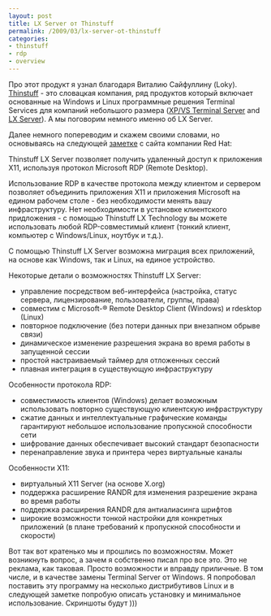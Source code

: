 ```yaml
---
layout: post
title: LX Server от Thinstuff
permalink: /2009/03/lx-server-ot-thinstuff
categories:
- thinstuff
- rdp
- overview
---
```


Про этот продукт я узнал благодаря Виталию Сайфуллину (Loky).
[Thinstuff](http://www.thinstuff.com/) - это словацкая компания, ряд продуктов
который включает основанные на Windows и Linux программные решения Terminal
Services для компаний небольшого размера ([XP/VS Terminal Server](http://www.thinstuff.com/products/xpvs-server/) and [LX Server](http://www.thinstuff.com/products/lx-server/)). А мы поговорим немного
именно об LX Server.

<!--more-->

Далее немного попереводим и скажем своими словами, но основываясь на следующей
[заметке](https://www.redhat.com/apps/isv_catalog/AppProfile.html?application_id=4984) с сайта компании Red Hat:

Thinstuff LX Server позволяет получить удаленный доступ к приложения X11,
используя протокол Microsoft RDP (Remote Desktop).

Использование RDP в качестве протокола между клиентом и сервером позволяет
объединить приложения X11 и приложения Microsoft на едином рабочем столе - без
необходимости менять вашу инфраструктуру. Нет необходимости в установке
клиентского придложения - с помощью Thinstuff LX Technology вы можете
использовать любой RDP-совместимый клиент (тонкий клиент, компьютер с
Windows/Linux, ноутбук и т.д.).

С помощью Thinstuff LX Server возможна миграция всех приложений, на основе как
Windows, так и Linux, на единое устройство.

Некоторые детали о возможностях Thinstuff LX Server:

  * управление посредством веб-интерфейса (настройка, статус сервера, лицензирование, пользователи, группы, права)
  * совместим с Microsoft-® Remote Desktop Client (Windows) и rdesktop (Linux)
  * повторное подключение (без потери данных при внезапном обрыве связи)
  * динамическое изменение разрешения экрана во время работы в запущенной сессии
  * простой настраиваемый таймер для отложенных сессий
  * плавная интеграция в существующую инфраструктуру

Особенности протокола RDP:

  * совместимость клиентов (Windows) делает возможным использовать повторно существующую клиентскую инфраструктуру
  * сжатие данных и интеллектуальные графические команды гарантируют небольшое использование пропускной способности сети
  * шифрование данных обеспечивает высокий стандарт безопасности
  * перенаправление звука и принтера через виртуальные каналы

Особенности X11:

  * виртуальный X11 Server (на основе X.org)
  * поддержка расширение RANDR для изменения разрешение экрана во время работы
  * поддержка расширения RANDR для антиалиасинга шрифтов
  * широкие возможности тонкой настройки для конкретных приложений (в плане требований к пропускной способности и скорости)

Вот так вот кратенько мы и прошлись по возможностям. Может возникнуть вопрос,
а зачем я собственно писал про все это. Это не реклама, как таковая. Просто
возможности и вправду приличные. В том числе, и в качестве замены Terminal
Server от Windows. Я попробовал поставить эту программу на несколько
дистрибутивов Linux и в следующей заметке попробую описать установку и
минимальное использование. Скриншоты будут )))

